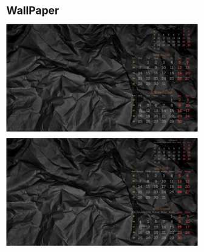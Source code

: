 # WallPaper
![August](https://github.com/siimre/WallPaper/blob/main/Images/2023August.png?raw=true)

![August](https://github.com/siimre/WallPaper/blob/main/Images/2023AugustEST.png?raw=true)
